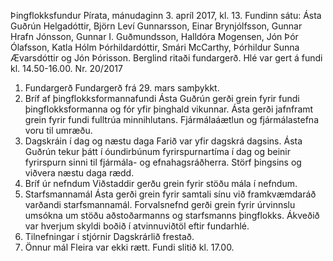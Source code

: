Þingflokksfundur Pírata, mánudaginn 3. apríl 2017, kl. 13.
Fundinn sátu: Ásta Guðrún Helgadóttir, Björn Leví Gunnarsson, Einar Brynjólfsson, Gunnar
Hrafn Jónsson, Gunnar I. Guðmundsson, Halldóra Mogensen, Jón Þór Ólafsson, Katla Hólm
Þórhildardóttir, Smári McCarthy, Þórhildur Sunna Ævarsdóttir og Jón Þórisson. Berglind ritaði
fundargerð. Hlé var gert á fundi kl. 14.50-16.00.
Nr. 20/2017

1. Fundargerð
Fundargerð frá 29. mars samþykkt.
2. Bríf af þingflokksformannafundi
Ásta Guðrún gerði grein fyrir fundi þingflokksformanna og fór yfir þinghald vikunnar. Ásta gerði
jafnframt grein fyrir fundi fulltrúa minnihlutans. Fjármálaáætlun og fjármálastefna voru til
umræðu.
3. Dagskráin í dag og næstu daga
Farið var yfir dagskrá dagsins. Ásta Guðrún tekur þátt í óundirbúnum fyrirspurnartíma í dag og
beinir fyrirspurn sinni til fjármála- og efnahagsráðherra. Störf þingsins og viðvera næstu daga
rædd.
4. Bríf úr nefndum
Viðstaddir gerðu grein fyrir stöðu mála í nefndum.
5. Starfsmannamál
Ásta gerði grein fyrir samtali sínu við framkvæmdaráð varðandi starfsmannamál. Forvalsnefnd
gerði grein fyrir úrvinnslu umsókna um stöðu aðstoðarmanns og starfsmanns þingflokks.
Ákveðið var hverjum skyldi boðið í atvinnuviðtöl eftir fundarhlé.
6. Tilnefningar í stjórnir
Dagskrárlið frestað.
7. Önnur mál
Fleira var ekki rætt.
Fundi slitið kl. 17.00.

